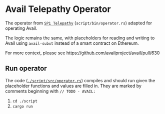 # Avail Telepathy Operator
The operator from [`SP1 Telepathy`](https://github.com/succinctlabs/sp1-telepathy) (`script/bin/operator.rs`) adapted for operating Avail.

The logic remains the same, with placeholders for reading and writing to Avail using `avail-subxt` instead of a smart contract on Ethereum.

For more context, please see https://github.com/availproject/avail/pull/630

## Run operator
The code ([`./script/src/operator.rs`](https://github.com/xavierdmello/avail-telepathy-operator/blob/master/script/src/operator.rs)) compiles and should run given the placeholder functions and values are filled in. They are marked by comments beginning with `// TODO - AVAIL:`
1. `cd ./script`
2. `cargo run`


